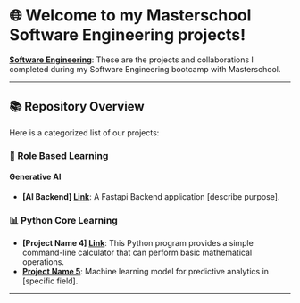 # 🌐 Welcome to my Masterschool Software Engineering projects!

**[Software Engineering](https://static.serve.masterschool.com/Marketing/Software+Engineering+Syllabus+-++14+Month+Program.pdf)**: These are the projects and collaborations I completed during my Software Engineering bootcamp with Masterschool.

---

## 📚 Repository Overview

Here is a categorized list of our projects:

### 🚀 Role Based Learning
#### Generative AI
- **[AI Backend] [Link](https://github.com/masterschool-weiterbildung/ai_project)**: A Fastapi Backend application [describe purpose].


### 📊 Python Core Learning 
- **[Project Name 4] [Link](https://github.com/masterschool-weiterbildung/weiterbildung-calculator)**: This Python program provides a simple command-line calculator that can perform basic mathematical operations.
- **[Project Name 5](https://github.com/organization/project-5)**: Machine learning model for predictive analytics in [specific field].

---

